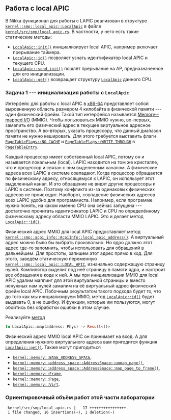 ## Работа с local APIC

В Nikka функционал для работы с LAPIC реализован в структуре
[`kernel::smp::local_apic::LocalApic`](../../doc/kernel/smp/local_apic/struct.LocalApic.html)
в файле [`kernel/src/smp/local_apic.rs`](https://gitlab.com/sergey-v-galtsev/nikka-public/-/blob/master/kernel/src/smp/local_apic.rs).
В частности, у него есть такие статические методы:

- [`LocalApic::init()`](../../doc/kernel/smp/local_apic/struct.LocalApic.html#method.init) инициализирует local APIC, например включает прерывание таймера.
- [`LocalApic::id()`](../../doc/kernel/smp/local_apic/struct.LocalApic.html#method.id) позволяет узнать идентификатор local APIC и текущего CPU.
- [`LocalApic::send_init()`](../../doc/kernel/smp/local_apic/struct.LocalApic.html#method.send_init) пошлёт прерывание на AP, предназначенное для его инициализации.
- [`LocalApic::get()`](../../doc/kernel/smp/local_apic/struct.LocalApic.html#method.get) возвращает структуру [`LocalApic`](../../doc/kernel/smp/local_apic/struct.LocalApic.html) данного CPU.


### Задача 1 --- инициализация работы с `LocalApic`

Интерфейс для работы с local APIC в [x86-64](https://en.wikipedia.org/wiki/X86-64) представляет собой выровненную область размером 4 килобайта в физической памяти --- один физический фрейм.
Такой тип интерфейса называется
[Memory--mapped I/O](https://en.wikipedia.org/wiki/Memory-mapped_I/O) (MMIO).
Чтобы пользоваться MMIO нужно, во-первых, замапить его физический адрес в текущее виртуальное адресное пространство.
А во-вторых, указать процессору, что данный диапазон памяти не нужно кешировать.
Для этого требуется выставить флаги
[`PageTableFlags::NO_CACHE`](../../doc/ku/memory/mmu/struct.PageTableFlags.html#associatedconstant.NO_CACHE) и
[`PageTableFlags::WRITE_THROUGH`](../../doc/ku/memory/mmu/struct.PageTableFlags.html#associatedconstant.WRITE_THROUGH) в
[`PageTableEntry`](../../doc/ku/memory/mmu/struct.PageTableEntry.html).

Каждый процессор имеет собственный local APIC, потому он и называется локальным (local).
LAPIC находится на том же кристалле, что и процессор и связан с ним выделенным каналом.
А физические адреса всех LAPIC в системе совпадают.
Когда процессор обращается по физическому адресу, относящемуся к LAPIC, он использует этот выделенный канал.
И это обращение не видят другие процессоры и LAPIC в системе.
Поэтому конфликта из-за одинаковых физических адресов не происходит.
Наоборот, совпадение физических адресов всех LAPIC удобно для программиста.
Например, если программе нужно понять, на каком именно CPU она сейчас запущена ---
достаточно прочитать идентификатор LAPIC и CPU по определённому физическому адресу области MMIO LAPIC.
Это и делает метод [`LocalApic::id()`](../../doc/kernel/smp/local_apic/struct.LocalApic.html#method.id).

Физический адрес MMIO для local APIC предоставляет метод
[`kernel::smp::acpi_info::AcpiInfo::local_apic_address()`](../../doc/kernel/smp/acpi_info/struct.AcpiInfo.html#method.local_apic_address).
А виртуальный адрес можно было бы выбрать произвольно.
Но ядро должно этот адрес где-то запомнить, чтобы использовать для обращений в дальнейшем.
Для простоты, запишем этот адрес прямо в код.
Для этого, заведём статическую переменную
[`kernel::smp::local_apic::LOCAL_APIC`](../../doc/kernel/smp/local_apic/static.LOCAL_APIC.html),
изначально содержащую страницу нулей.
Компилятор выделит под неё страницу в памяти ядра, и настроит все обращения в коде к ней.
А мы при инициализации MMIO для local APIC удалим маппинг для этой виртуальной страницы и вместо ненужных нам нулей замапим на её виртуальный адрес физический фрейм local APIC.
Побочным результатом такого подхода будет то, что до того как мы инициализируем MMIO, метод
[`LocalApic::id()`](../../doc/kernel/smp/local_apic/struct.LocalApic.html#method.id)
будет выдавать 0, а не ошибку.
И функции, которые им пользуются, могут обойтись без обработки ошибки в этом случае.

Реализуйте [метод](../../doc/kernel/smp/local_apic/struct.LocalApic.html#method.map)

```rust
fn LocalApic::map(address: Phys) -> Result<()>
```

Физический адрес MMIO local APIC он принимает на вход.
А для определения нужного виртуального адреса вам пригодится функция
[`LocalApic::get()`](../../doc/kernel/smp/local_apic/struct.LocalApic.html#method.get).
Также могут пригодиться

- [`kernel::memory::BASE_ADDRESS_SPACE`](../../doc/kernel/memory/struct.BASE_ADDRESS_SPACE.html),
- [`kernel::memory::address_space::AddressSpace::unmap_page()`](../../doc/kernel/memory/address_space/struct.AddressSpace.html#method.unmap_page),
- [`kernel::memory::address_space::AddressSpace::map_page_to_frame()`](../../doc/kernel/memory/address_space/struct.AddressSpace.html#method.map_page_to_frame),
- [`kernel::memory::Frame`](../../doc/kernel/memory/type.Frame.html),
- [`kernel::memory::Page`](../../doc/kernel/memory/type.Page.html),
- [`kernel::memory::Virt`](../../doc/kernel/memory/type.Virt.html).


### Ориентировочный объём работ этой части лабораторки

```console
 kernel/src/smp/local_apic.rs |   17 ++++++++++++++++-
 1 file changed, 16 insertions(+), 1 deletion(-)
```
